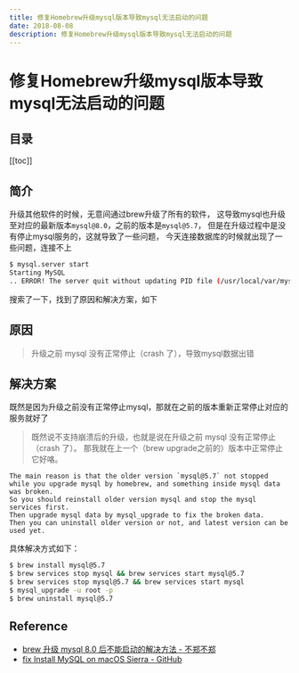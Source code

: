 ```yaml
---
title: 修复Homebrew升级mysql版本导致mysql无法启动的问题
date: 2018-08-08
description: 修复Homebrew升级mysql版本导致mysql无法启动的问题
---
```


# 修复Homebrew升级mysql版本导致mysql无法启动的问题

## 目录

[[toc]]

## 简介

升级其他软件的时候，无意间通过brew升级了所有的软件，
这导致mysql也升级至对应的最新版本`mysql@8.0`，之前的版本是`mysql@5.7`，
但是在升级过程中是没有停止mysql服务的，这就导致了一些问题，
今天连接数据库的时候就出现了一些问题，连接不上

```bash
$ mysql.server start
Starting MySQL
.. ERROR! The server quit without updating PID file (/usr/local/var/mysql/wai.local.pid).
```

搜索了一下，找到了原因和解决方案，如下

## 原因

> 升级之前 mysql 没有正常停止（crash 了），导致mysql数据出错

## 解决方案

既然是因为升级之前没有正常停止mysql，那就在之前的版本重新正常停止对应的服务就好了

> 既然说不支持崩溃后的升级，也就是说在升级之前 mysql 没有正常停止（crash 了）。
那我就在上一个（brew upgrade之前的）版本中正常停止它好咯。

```
The main reason is that the older version `mysql@5.7` not stopped
while you upgrade mysql by homebrew, and something inside mysql data was broken.
So you should reinstall older version mysql and stop the mysql services first.
Then upgrade mysql data by mysql_upgrade to fix the broken data.
Then you can uninstall older version or not, and latest version can be used yet.
```

具体解决方式如下：

```bash
$ brew install mysql@5.7
$ brew services stop mysql && brew services start mysql@5.7
$ brew services stop mysql@5.7 && brew services start mysql
$ mysql_upgrade -u root -p
$ brew uninstall mysql@5.7
```

## Reference

- [brew 升级 mysql 8.0 后不能启动的解决方法 - 不郑不郑](https://blog.notzheng.com/p/brew-mysql-cant-start-solve.html)
- [fix Install MySQL on macOS Sierra - GitHub](https://gist.github.com/nrollr/3f57fc15ded7dddddcc4e82fe137b58e#gistcomment-2672661)

